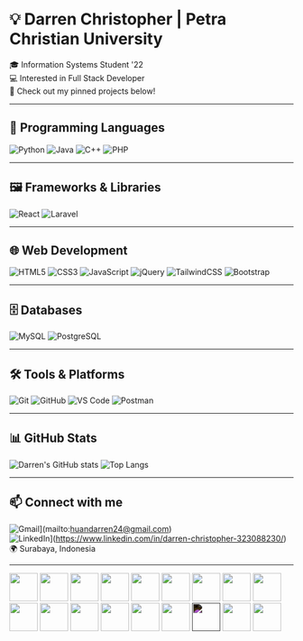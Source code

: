 # 💡 Darren Christopher | Petra Christian University  

🎓 Information Systems Student '22  
💻 Interested in Full Stack Developer  
📂 Check out my pinned projects below!  

---

## 🚀 Programming Languages
![Python](https://img.shields.io/badge/Python-3776AB?style=for-the-badge&logo=python&logoColor=white)
![Java](https://img.shields.io/badge/Java-007396?style=for-the-badge&logo=java&logoColor=white)
![C++](https://img.shields.io/badge/C%2B%2B-00599C?style=for-the-badge&logo=c%2B%2B&logoColor=white)
![PHP](https://img.shields.io/badge/PHP-777BB4?style=for-the-badge&logo=php&logoColor=white)

---

## 🖼 Frameworks & Libraries
![React](https://img.shields.io/badge/React-61DAFB?style=for-the-badge&logo=react&logoColor=black)
![Laravel](https://img.shields.io/badge/Laravel-FF2D20?style=for-the-badge&logo=laravel&logoColor=white)

---

## 🌐 Web Development
![HTML5](https://img.shields.io/badge/HTML5-E34F26?style=for-the-badge&logo=html5&logoColor=white)
![CSS3](https://img.shields.io/badge/CSS3-1572B6?style=for-the-badge&logo=css3&logoColor=white)
![JavaScript](https://img.shields.io/badge/JavaScript-F7DF1E?style=for-the-badge&logo=javascript&logoColor=black)
![jQuery](https://img.shields.io/badge/jQuery-0769AD?style=for-the-badge&logo=jquery&logoColor=white)
![TailwindCSS](https://img.shields.io/badge/Tailwind_CSS-06B6D4?style=for-the-badge&logo=tailwindcss&logoColor=white)
![Bootstrap](https://img.shields.io/badge/Bootstrap-7952B3?style=for-the-badge&logo=bootstrap&logoColor=white)

---

## 🗄 Databases
![MySQL](https://img.shields.io/badge/MySQL-4479A1?style=for-the-badge&logo=mysql&logoColor=white)
![PostgreSQL](https://img.shields.io/badge/PostgreSQL-336791?style=for-the-badge&logo=postgresql&logoColor=white)

---

## 🛠 Tools & Platforms
![Git](https://img.shields.io/badge/Git-F05032?style=for-the-badge&logo=git&logoColor=white)
![GitHub](https://img.shields.io/badge/GitHub-181717?style=for-the-badge&logo=github&logoColor=white)
![VS Code](https://img.shields.io/badge/VS%20Code-0078D4?style=for-the-badge&logo=visual-studio-code&logoColor=white)
![Postman](https://img.shields.io/badge/Postman-FF6C37?style=for-the-badge&logo=postman&logoColor=white)

---

## 📊 GitHub Stats
![Darren's GitHub stats](https://github-readme-stats.vercel.app/api?username=darrenchrist30&show_icons=true&theme=radical)
![Top Langs](https://github-readme-stats.vercel.app/api/top-langs/?username=darrenchrist30&layout=compact&theme=radical)

---

## 📫 Connect with me
![Gmail](https://img.shields.io/badge/Gmail-D14836?style=for-the-badge&logo=gmail&logoColor=white)](mailto:huandarren24@gmail.com)  
![LinkedIn](https://img.shields.io/badge/LinkedIn-0A66C2?style=for-the-badge&logo=linkedin&logoColor=white)](https://www.linkedin.com/in/darren-christopher-323088230/)  
🌍 Surabaya, Indonesia  

---

<p align="left">
  <img src="https://cdn.jsdelivr.net/gh/devicons/devicon/icons/python/python-original.svg" width="50px"/>
  <img src="https://cdn.jsdelivr.net/gh/devicons/devicon/icons/java/java-original.svg" width="50px"/>
  <img src="https://cdn.jsdelivr.net/gh/devicons/devicon/icons/cplusplus/cplusplus-original.svg" width="50px"/>
  <img src="https://cdn.jsdelivr.net/gh/devicons/devicon/icons/php/php-original.svg" width="50px"/>
  <img src="https://cdn.jsdelivr.net/gh/devicons/devicon/icons/react/react-original.svg" width="50px"/>
  <img src="https://cdn.jsdelivr.net/gh/devicons/devicon/icons/laravel/laravel-original.svg" width="50px"/>
  <img src="https://cdn.jsdelivr.net/gh/devicons/devicon/icons/html5/html5-original.svg" width="50px"/>
  <img src="https://cdn.jsdelivr.net/gh/devicons/devicon/icons/css3/css3-original.svg" width="50px"/>
  <img src="https://cdn.jsdelivr.net/gh/devicons/devicon/icons/javascript/javascript-original.svg" width="50px"/>
  <img src="https://cdn.jsdelivr.net/gh/devicons/devicon/icons/jquery/jquery-original.svg" width="50px"/>
  <img src="https://cdn.jsdelivr.net/gh/devicons/devicon/icons/tailwindcss/tailwindcss-original.svg" width="50px"/>
  <img src="https://cdn.jsdelivr.net/gh/devicons/devicon/icons/bootstrap/bootstrap-original.svg" width="50px"/>
  <img src="https://cdn.jsdelivr.net/gh/devicons/devicon/icons/mysql/mysql-original.svg" width="50px"/>
  <img src="https://cdn.jsdelivr.net/gh/devicons/devicon/icons/postgresql/postgresql-original.svg" width="50px"/>
  <img src="https://cdn.jsdelivr.net/gh/devicons/devicon/icons/git/git-original.svg" width="50px"/>
  <img src="https://cdn.jsdelivr.net/gh/devicons/devicon/icons/github/github-original-wordmark.svg" width="50px" style="filter: invert(1);"/>
  <img src="https://cdn.jsdelivr.net/gh/devicons/devicon/icons/vscode/vscode-original.svg" width="50px"/>
  <img src="https://cdn.jsdelivr.net/gh/devicons/devicon/icons/postman/postman-original.svg" width="50px"/>
</p>
